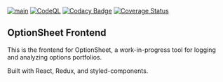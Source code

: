[![main](https://github.com/optionsheet/optionsheet-front/actions/workflows/main.yml/badge.svg)](https://github.com/optionsheet/optionsheet-front/actions/workflows/main.yml)
[![CodeQL](https://github.com/optionsheet/optionsheet-front/actions/workflows/codeql-analysis.yml/badge.svg)](https://github.com/optionsheet/optionsheet-front/actions/workflows/codeql-analysis.yml)
[![Codacy Badge](https://app.codacy.com/project/badge/Grade/e2985fbca8414f408363850958ac46c5)](https://www.codacy.com/gh/optionsheet/optionsheet-front/dashboard?utm_source=github.com&amp;utm_medium=referral&amp;utm_content=optionsheet/optionsheet-front&amp;utm_campaign=Badge_Grade)
[![Coverage Status](https://coveralls.io/repos/github/optionsheet/optionsheet-front/badge.svg?branch=main)](https://coveralls.io/github/optionsheet/optionsheet-front?branch=main)

## OptionSheet Frontend

This is the frontend for OptionSheet, a work-in-progress tool for logging and analyzing options portfolios.

Built with React, Redux, and styled-components.